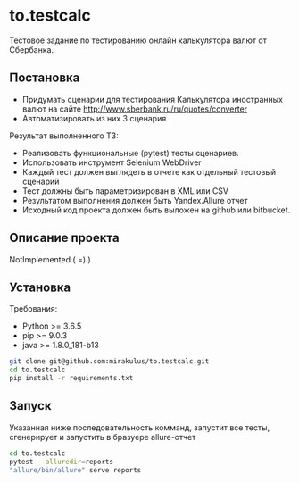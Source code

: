 # to.testcalc

Тестовое задание по тестированию онлайн калькулятора валют от Сбербанка.

## Постановка

 - Придумать сценарии для тестирования Калькулятора иностранных валют на сайте http://www.sberbank.ru/ru/quotes/converter
 - Автоматизировать из них 3 сценария 

Результат выполненного ТЗ:

 - Реализовать функциональные (pytest) тесты сценариев.
 - Использовать инструмент Selenium WebDriver
 - Каждый тест должен выглядеть в отчете как отдельный тестовый сценарий
 - Тест должны быть параметризирован в XML или CSV
 - Результатом выполнения должен быть Yandex.Allure отчет
 - Исходный код проекта должен быть выложен на github или bitbucket.

## Описание проекта

NotImplemented ( =) )

## Установка

Требования:

 - Python >= 3.6.5
 - pip >= 9.0.3
 - java >= 1.8.0_181-b13

```sh
git clone git@github.com:mirakulus/to.testcalc.git
cd to.testcalc
pip install -r requirements.txt
```

## Запуск

Указанная ниже последовательность комманд, запустит все тесты, сгенерирует и запустить в бразуере allure-отчет

```sh
cd to.testcalc
pytest --alluredir=reports
"allure/bin/allure" serve reports
```
